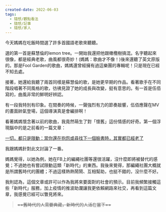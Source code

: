 ```yaml
---
created-date: 2022-06-03
tags:
  - 隨想/觀點看法
  - 隨想/記事
  - 隨想/家人
---
```

今天媽媽在吃飯時間選了許多首國語老歌來聽聽。

選的第一首是蘇慧倫的lemon tree。一開始我還把他跟橄欖樹搞混。名字聽起來很像，都是經典老歌，曲風都很奇妙！(媽媽：歌曲才不像！)後來還聽了英文原版的。那是Fool Garden的歌曲，媽媽還曾經擁有過這樂團的專輯呢！只是現在已經不知去處。

接著，她還給我聽了兩首同樣是蘇慧倫的歌，是她更早期的作品。看著歌手在不同階段唱著不同風格的歌，彷彿見證了她的成長與改變，挺有意思的。有一首是伍佰寫的，曲風非常的鮮明好辨認。

有一段我特別有印象。在間奏的時候，一聲強烈有力的節奏敲響，伍佰應聲在MV的畫面帥氣登場，這個導演真是會編排啊！

看著媽媽懷念著以前的歌曲，我竟然萌生了對「懷舊」這份情感的好奇。第一個浮現腦中的是之前看的一篇文章：

[一切，都只是限動：當你還在抱怨或尋找下一個臉書時，其實都已經老了](https://www.notion.so/c9513b61ef12484289bc4f6c3abf3ab2?pvs=21)

我跟媽媽針對此文討論了一番。

媽媽覺得，以她為例，她在FB上的編繩社團等還很活躍，沒什麼即將被替代的感覺；不過她也有嘗試限動這類「新時代」的東西。我後來覺得，那編繩社團大概就是所謂舊時代的團體；不過這樣熱熱鬧鬧、互相幫助，也挺不錯的，沒什麼不好。

我則認為，這個文章或許可以作為我將來要面對的社會的預示。目前我頻繁接觸這些「新時代」服務，加上疫情的推波助瀾讓我更依賴網路來社交，再看到這篇文章，我感覺已經可以瞥見將來。

> ~~==舊時代的人需要典藏，新時代的人活在當下==~~
